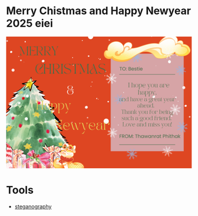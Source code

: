 # Merry Chistmas and Happy Newyear 2025 eiei
![Tong-card](./image/6530200657.png) 

# Tools
- [steganography](https://stylesuxx.github.io/steganography/)
